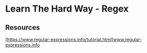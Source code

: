 # Learn The Hard Way - Regex

## Resources
[https://www.regular-expressions.info/tutorial.html]www.regular-expressions.info
